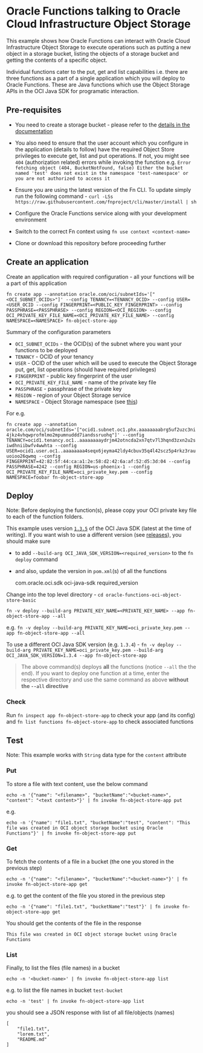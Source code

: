 # Oracle Functions talking to Oracle Cloud Infrastructure Object Storage

This example shows how Oracle Functions can interact with Oracle Cloud Infrastructure Object Storage to execute operations such as putting a new object in a storage bucket, listing the objects of a storage bucket and getting the contents of a specific object. 

Individual functions cater to the put, get and list capabilities i.e. there are three functions as a part of a single application which you will deploy to Oracle Functions. These are Java functions which use the Object Storage APIs in the OCI Java SDK for programatic interaction.

## Pre-requisites

- You need to create a storage bucket - please refer to the [details in the documentation](https://docs.cloud.oracle.com/iaas/Content/Object/Tasks/managingbuckets.htm?TocPath=Services%7CObject%20Storage%7C_____2)

- You also need to ensure that the user account which you configure in the application (details to follow) have the required Object Store privileges to execute get, list and put operations. If not, you might see `404` (authorization related) errors while invoking the function e.g. `Error fetching object (404, BucketNotFound, false) Either the bucket named 'test' does not exist in the namespace 'test-namespace' or you are not authorized to access it`

- Ensure you are using the latest version of the Fn CLI. To update simply run the following command - `curl -LSs https://raw.githubusercontent.com/fnproject/cli/master/install | sh`

- Configure the Oracle Functions service along with your development environment

- Switch to the correct Fn context using `fn use context <context-name>` 

- Clone or download this repository before proceeding further

## Create an application

Create an application with required configuration - all your functions will be a part of this application

`fn create app --annotation oracle.com/oci/subnetIds='["<OCI_SUBNET_OCIDs>"]' --config TENANCY=<TENANCY_OCID> --config USER=<USER_OCID --config FINGERPRINT=<PUBLIC_KEY_FINGERPRINT> --config PASSPHRASE=<PASSPHRASE> --config REGION=<OCI_REGION> --config OCI_PRIVATE_KEY_FILE_NAME=<OCI_PRIVATE_KEY_FILE_NAME> --config NAMESPACE=<NAMESPACE> fn-object-store-app`

Summary of the configuration parameters

- `OCI_SUBNET_OCIDs` - the OCID(s) of the subnet where you want your functions to be deployed
- `TENANCY` - OCID of your tenancy
- `USER` - OCID of the user which will be used to execute the Object Storage put, get, list operations (should have required privileges)
- `FINGERPRINT` - public key fingerprint of the user
- `OCI_PRIVATE_KEY_FILE_NAME` - name of the private key file
- `PASSPHRASE` - passphrase of the private key
- `REGION` - region of your Object Storage service
- `NAMESPACE` - Object Storage namespace (see [this](https://docs.cloud.oracle.com/iaas/Content/Object/Tasks/understandingnamespaces.htm))

For e.g.

`fn create app --annotation oracle.com/oci/subnetIds='["ocid1.subnet.oc1.phx.aaaaaaaabrg5uf2uzc3ni4jkz4vhqwprofmlmo2mpumnuddd7iandssruohq"]' --config TENANCY=ocid1.tenancy.oc1..aaaaaaaaydrjm42otncda2xn7qtv7l3hqnd3zxn2u2siwdhniibwfv4wwhta --config USER=ocid1.user.oc1..aaaaaaaa4seqx6jeyma42ldy4cbuv35q4l42scz5p4rkz3rauuoioo26qwmq --config FINGERPRINT=42:82:5f:44:ca:a1:2e:58:d2:42:6a:af:52:d5:3d:04 --config PASSPHRASE=4242 --config REGION=us-phoenix-1 --config OCI_PRIVATE_KEY_FILE_NAME=oci_private_key.pem --config NAMESPACE=foobar fn-object-store-app`

## Deploy

Note: Before deploying the function(s), please copy your OCI private key file to each of the function folders.

This example uses version [`1.3.5`](https://github.com/oracle/oci-java-sdk/releases/tag/v1.3.5) of the OCI Java SDK (latest at the time of writing). If you want wish to use a different version (see [releases](https://github.com/oracle/oci-java-sdk/releases)), you should make sure

- to add `--build-arg OCI_JAVA_SDK_VERSION=<required_version>` to the `fn deploy` command
- and also, update the version in `pom.xml`(s) of all the functions

	<dependency>
		<groupId>com.oracle.oci.sdk</groupId>
		<artifactId>oci-java-sdk</artifactId>
		<version>required_version</version>
	</dependency>

Change into the top level directory - `cd oracle-functions-oci-object-store-basic`

`fn -v deploy --build-arg PRIVATE_KEY_NAME=<PRIVATE_KEY_NAME> --app fn-object-store-app --all` 

e.g. `fn -v deploy --build-arg PRIVATE_KEY_NAME=oci_private_key.pem --app fn-object-store-app --all`

To use a different OCI Java SDK version (e.g. `1.3.4`) - `fn -v deploy --build-arg PRIVATE_KEY_NAME=oci_private_key.pem --build-arg OCI_JAVA_SDK_VERSION=1.3.4 --app fn-object-store-app`

> The above command(s) deploys **all** the functions (notice `--all` the the end). If you want to deploy one function at a time, enter the respective directory and use the same command as above **without the `--all` directive**


### Check

Run `fn inspect app fn-object-store-app` to check your app (and its config) and `fn list functions fn-object-store-app` to check associated functions

## Test

Note: This example works with `String` data type for the `content` attribute

### Put

To store a file with text content, use the below command

`echo -n '{"name": "<filename>", "bucketName":"<bucket-name>", "content": "<text content>"}' | fn invoke fn-object-store-app put`

e.g.

`echo -n '{"name": "file1.txt", "bucketName":"test", "content": "This file was created in OCI object storage bucket using Oracle Functions"}' | fn invoke fn-object-store-app put`

### Get

To fetch the contents of a file in a bucket (the one you stored in the previous step)

`echo -n '{"name": "<filename>", "bucketName":"<bucket-name>"}' | fn invoke fn-object-store-app get`

e.g. to get the content of the file you stored in the previous step

`echo -n '{"name": "file1.txt", "bucketName":"test"}' | fn invoke fn-object-store-app get`

You should get the contents of the file in the response

	This file was created in OCI object storage bucket using Oracle Functions

### List
	
Finally, to list the files (file names) in a bucket

`echo -n '<bucket-name>' | fn invoke fn-object-store-app list`

e.g. to list the file names in bucket `test-bucket` 

`echo -n 'test' | fn invoke fn-object-store-app list`

you should see a JSON response with list of all file/objects (names)

	[
	    "file1.txt",
	    "lorem.txt",
	    "README.md"
	]
